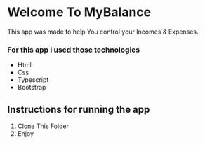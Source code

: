 <h1>Welcome To MyBalance</h1>

<p>This app was made to help You control your Incomes & Expenses.

<h3>For this app i used those technologies</h3>
<ul>
<li>Html</li>
<li>Css</li>
<li>Typescript</li>
<li>Bootstrap</li>
</ul>

<h2>Instructions for running the app</h2>
<ol>
<li>Clone This Folder</li>
<li>Enjoy</li>
</ol>
